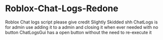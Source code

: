 # Roblox-Chat-Logs-Redone
Roblox Chat logs script please give credit
Slightly Skidded shh
ChatLogs is for admin use adding it to a  admin and closing it when ever needed with no button
ChatLogsGui has a open button without the need to re-execute it
